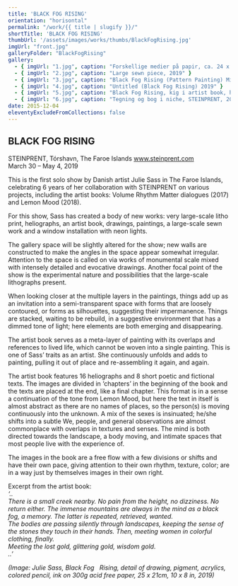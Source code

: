 ```yaml
---
title: 'BLACK FOG RISING'
orientation: "horisontal"
permalink: "/work/{{ title | slugify }}/"
shortTitle: 'BLACK FOG RISING'
thumbUrl: '/assets/images/works/thumbs/BlackFogRising.jpg'
imgUrl: "front.jpg"
galleryFolder: "BlackFogRising"
gallery:
  - { imgUrl: "1.jpg", caption: "Forskellige medier på papir, ca. 24 x 21 cm/ Mixed media on paper" }
  - { imgUrl: "2.jpg", caption: "Large sewn piece, 2019" }
  - { imgUrl: "3.jpg", caption: "Black Fog Rising (Pattern Painting) Mixed media on canvas, 165 x 140 cm, 2019" }
  - { imgUrl: "4.jpg", caption: "Untitled (Black Fog Rising) 2019" }
  - { imgUrl: "5.jpg", caption: "Black Fog Rising, kig i artist book, heliografi" }
  - { imgUrl: "6.jpg", caption: "Tegning og bog i niche, STEINPRENT, 2019" }    
date: 2015-12-04
eleventyExcludeFromCollections: false
---
```



<div class="Txt">
  <h2>BLACK FOG RISING</h2>
  <p>STEINPRENT, Tórshavn, The Faroe Islands <a href="http://www.steinprent.com" target="_blank">www.steinprent.com</a><br>
  March 30 – May 4, 2019</p>
  <p>This is the first solo show by Danish artist Julie Sass in The Faroe Islands, celebrating 6 years of her collaboration with STEINPRENT on various projects, including the artist books: Volume Rhythm Matter dialogues (2017) and Lemon Mood (2018).</p>
  <p>For this show, Sass has created a body of new works: very large-scale litho print, heliographs, an artist book, drawings, paintings, a large-scale sewn work and a window installation with neon lights.</p>
  <p>The gallery space will be slightly altered for the show; new walls are constructed to make the angles in the space appear somewhat irregular. Attention to the space is called on via works of monumental scale mixed with intensely detailed and evocative drawings. Another focal point of the show is the experimental nature and possibilities that the large-scale lithographs present.</p>
  <p>When looking closer at the multiple layers in the paintings, things add up as an invitation into a semi-transparent space with forms that are loosely contoured, or forms as silhouettes, suggesting their impermanence. Things are stacked, waiting to be rebuild, in a suggestive environment that has a dimmed tone of light; here elements are both emerging and disappearing.</p>
  <p>The artist book serves as a meta-layer of painting with its overlaps and references to lived life, which cannot be woven into a single painting. This is one of Sass’ traits as an artist. She continuously unfolds and adds to painting, pulling it out of place and re-assembling it again, and again.</p>
  <p>The artist book features 16 heliographs and 8 short poetic and fictional texts. The images are divided in ‘chapters’ in the beginning of the book and the texts are placed at the end, like a final chapter. This format is in a sense a continuation of the tone from Lemon Mood, but here the text in itself is almost abstract as there are no names of places, so the person(s) is moving continuously into the unknown. A mix of the sexes is insinuated; he/she shifts into a subtle We, people, and general observations are almost commonplace with overlaps in textures and senses. The mind is both directed towards the landscape, a body moving, and intimate spaces that most people live with the experience of.</p>
  <p>The images in the book are a free flow with a few divisions or shifts and have their own pace, giving attention to their own rhythm, texture, color; are in a way just by themselves images in their own right.</p>
  <p>Excerpt from the artist book:<br><em>‘..<br>
  There is a small creek nearby. No pain from the height, no dizziness. No return either. The immense mountains are always in the mind as a black fog, a memory. The latter is repeated, retrieved, wanted.&nbsp;<br>
  The bodies are passing silently through landscapes, keeping the sense of the stones they touch in their hands. Then, meeting women in colorful clothing, finally.<br>
  Meeting the lost gold, glittering gold, wisdom gold.<br>
  ..’</em></p>
  <p><em>(Image: Julie Sass, Black Fog&nbsp; &nbsp;Rising, detail of drawing, pigment, acrylics, colored pencil, ink on 300g acid free paper, 25 x 21cm, 10 x 8 in, 2019)</em></p>
</div>